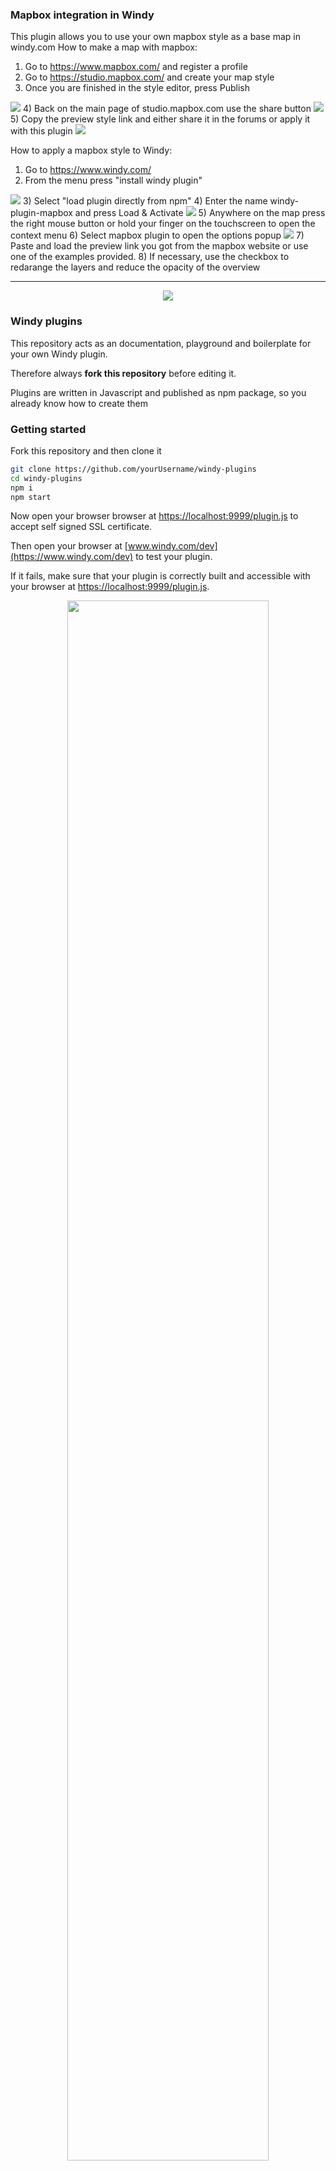 
### Mapbox integration in Windy
This plugin allows you to use your own mapbox style as a base map in windy.com
How to make a map with mapbox:
1) Go to https://www.mapbox.com/ and register a profile
2) Go to https://studio.mapbox.com/ and create your map style
3) Once you are finished in the style editor, press Publish
<img src="/docs/stepa3.png">
4) Back on the main page of studio.mapbox.com use the share button 
<img src="/docs/stepa4.png">
5) Copy the preview style link and either share it in the forums or apply it with this plugin
<img src="/docs/stepa5.png">

How to apply a mapbox style to Windy:
1) Go to https://www.windy.com/
2) From the menu press "install windy plugin"
<img src="/docs/stepb2.png">
3) Select "load plugin directly from npm"
4) Enter the name windy-plugin-mapbox and press Load & Activate
<img src="/docs/stepb4.png">
5) Anywhere on the map press the right mouse button or hold your finger on the touchscreen to open the context menu
6) Select mapbox plugin to open the options popup
<img src="/docs/stepb6.png">
7) Paste and load the preview link you got from the mapbox website or use one of the examples provided.
8) If necessary, use the checkbox to redarange the layers and reduce the opacity of the overview

___

<p align="center"><img src="https://www.windy.com/img/logo201802/logo-full-windycom-gray-v3.svg"></p>

### Windy plugins
This repository acts as an documentation, playground and boilerplate for your own Windy plugin.

Therefore always **fork this repository** before editing it.

Plugins are written in Javascript and published as npm package, so you already know how to create them

### Getting started
Fork this repository and then clone it
```sh
git clone https://github.com/yourUsername/windy-plugins
cd windy-plugins
npm i
npm start
```
Now open your browser browser at [https://localhost:9999/plugin.js](https://localhost:9999/plugin.js) to accept self signed SSL certificate.

Then open your browser at [www.windy.com/dev](https://www.windy.com/dev) to test your plugin.

If it fails, make sure that your plugin is correctly built and accessible with your browser at [https://localhost:9999/plugin.js](https://localhost:9999/plugin.js).

<p align="center"><img src="https://www.windy.com/img/windy-plugins/tutorial3.gif" width="80%"></p>

### Tutorials
 - [Hello World](examples/01-hello-world)
 - [Left side window](examples/02-window-on-left-side)
 - [Right side window](examples/03-window-on-right-side)
 - [Boat tracker](examples/04-boat-tracker)
 - [Loading external library](examples/05-use-external-library)
 - [Use weather picker](examples/06-weather-picker)
 - [Working with multiple files](examples/07-multiple-files-plugin)
 - [Display CSV, GPX, KML, WKT and other](examples/08-display-csv-gpx-kml-formats)
 - [Interpolate weather values from a map](examples/09-reading-weather-values)
 - [Loading data from Windy API](examples/10-obtaining-meteorological-data)

### Other resources
 - [How Windy Plugin work](docs/WINDY_PLUGIN.md)
 - [Windy API documentation](docs/WINDY_API.md)
 - [Leaflet 0.7.7 documentation](https://leafletjs.com/reference-0.7.7.html)
 - [List of Leaflet Plugins](https://leafletjs.com/plugins.html)
 - [Windy Plugins technical forum](https://community.windy.com/category/21/windy-plugins)

### Compiling your plugin
Our custom [Windy Plugin Compiler](docs/PLUGIN_COMPILER.md) does all the job for you. Just run `npm start` to launch it or `npm run start-dev` to skip beginner's prompt.

### Publishing your plugin
 1) Make sure, that your `package.json` is updated, and that:
    + name, is unique name of your plugin
    + description, describes what your plugin does
    + author and repository reflects your name and where the plugin hosted is
 2) Remove this `README.md` and put there few words about your plugin (and maybe some screenshot if you want). The text from README file will be used in our planned plugins gallery.
 3) Publish your plugin as npm package by `npm publish`.  (If you are not familiar with npm, create and account and login:  https://docs.npmjs.com/creating-a-new-npm-user-account.)  
 4) Test your published npm package on [Windy's Plugin page](https://www.windy.com/plugins)
 5) Let [us know in our community](https://community.windy.com/category/21/windy-plugins) about your new achievement.
 6) Once you are satisfied with your plugin,  you can request permission for it to be approved.  Your plugin will then be listed in the "windy.com/plugins" gallery,  and you will be able to use the url query string.
 7) Commit your work and pull your repository back to GitHub. Rename your repository to reflect name of your plugin.

### Conditions
It is strictly prohibited to use plugin to:
 - Modify user's setting without his consent
 - Download any of user's settings, favorites or location to your server
 - Download any meteorological data from Windy to your own server or use them in any other scope than inside your plugin
 - Do any action that would harm our [privacy policy](https://www.windy.com/privacy)

### Enterprise use
We prepare **Windy Enterprise** project, that will enable to
 1) Use private plugins (not published publicly)
 2) Limit access to your data just to your invited users
 3) Let us know if you want to be informed about this project

### Things to remember
 - While providing coordinates to Leaflet can be done via object `{ lat, lng }` with **lng** property, Windy supports `{ lat, lon }` with **lon** property.
 - Using undocumented functions of Windy API can break your plugin, when we decide to upgrade our codes. If you miss something, rather [let us know here](https://community.windy.com/category/21/windy-plugins) and ask us to document and expose other features.

### Technical support
Drop a line in our [Windy Plugins section](https://community.windy.com/category/21/windy-plugins) of our Community forum.

### ROADMAP
 - Initial release
 - Extend Windy API on a basis users requests
 - Create gallery of the most useful plugins
 - Create system so anyone can publish its own forecast/climatological model on Windy

### CHANGELOG
   * 0.5.0
      - Remove ECMWF from `plugin-data-loader` - ECMWF fortunately added again!
   * 0.4.0
      - Added `plugin-data-loader` to the Plugins API
   * 0.3.0
      - Examples moved to examples dir
   * 0.2.0
      - Fixed wrong examples
   * 0.1.1
      - Initial version of this repo

<small>This is default readme - please do not remove this line</small>



